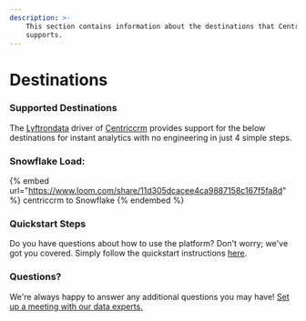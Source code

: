 ```yaml
---
description: >-
    This section contains information about the destinations that Centriccrm
    supports.
---
```


# Destinations

### Supported Destinations

The [Lyftrondata](https://www.lyftrondata.com/) driver of [Centriccrm](https://www.lyftrondata.com/integration/centriccrm/) provides support for the below destinations for instant analytics with no engineering in just 4 simple steps.

### Snowflake Load:

{% embed url="https://www.loom.com/share/11d305dcacee4ca9887158c167f5fa8d" %}
centriccrm to Snowflake
{% endembed %}

### Quickstart Steps

Do you have questions about how to use the platform? Don't worry; we've got you covered. Simply follow the quickstart instructions [here](../../../quickstart-steps.md).

### Questions? <a href="#questions" id="questions"></a>

We're always happy to answer any additional questions you may have! [Set up a meeting with our data experts.](https://www.lyftrondata.com/book-a-meeting/)
